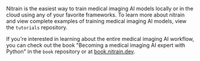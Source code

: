 Nitrain is the easiest way to train medical imaging AI models locally or in the cloud using any of your favorite frameworks. To learn more about nitrain and view complete examples of training medical imaging AI models, view the `tutorials` repository.

If you're interested in learning about the entire medical imaging AI workflow, you can check out the book "Becoming a medical imaging AI expert with Python" in the `book` repository or at [book.nitrain.dev](https://book.nitrain.dev).
